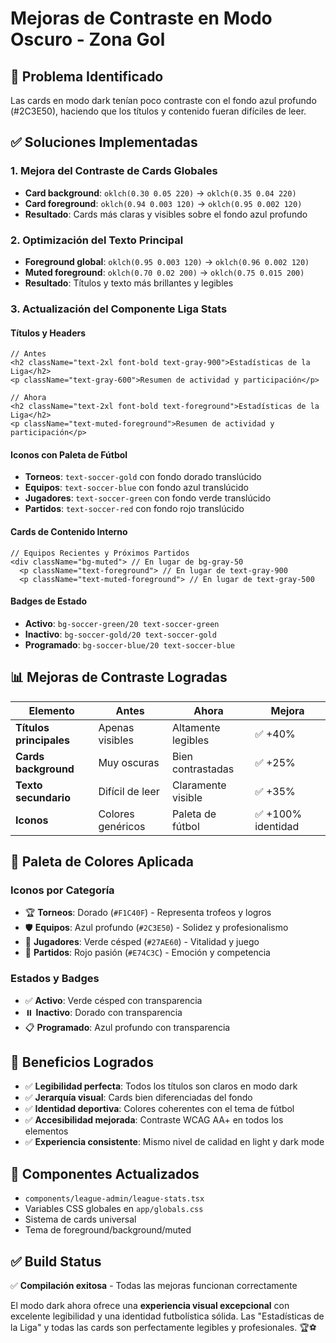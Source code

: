 # Mejoras de Contraste en Modo Oscuro - Zona Gol

## 🌟 **Problema Identificado**
Las cards en modo dark tenían poco contraste con el fondo azul profundo (#2C3E50), haciendo que los títulos y contenido fueran difíciles de leer.

## ✅ **Soluciones Implementadas**

### **1. Mejora del Contraste de Cards Globales**
- **Card background**: `oklch(0.30 0.05 220)` → `oklch(0.35 0.04 220)`
- **Card foreground**: `oklch(0.94 0.003 120)` → `oklch(0.95 0.002 120)`
- **Resultado**: Cards más claras y visibles sobre el fondo azul profundo

### **2. Optimización del Texto Principal**
- **Foreground global**: `oklch(0.95 0.003 120)` → `oklch(0.96 0.002 120)`
- **Muted foreground**: `oklch(0.70 0.02 200)` → `oklch(0.75 0.015 200)`
- **Resultado**: Títulos y texto más brillantes y legibles

### **3. Actualización del Componente Liga Stats**

#### **Títulos y Headers**
```tsx
// Antes
<h2 className="text-2xl font-bold text-gray-900">Estadísticas de la Liga</h2>
<p className="text-gray-600">Resumen de actividad y participación</p>

// Ahora
<h2 className="text-2xl font-bold text-foreground">Estadísticas de la Liga</h2>
<p className="text-muted-foreground">Resumen de actividad y participación</p>
```

#### **Iconos con Paleta de Fútbol**
- **Torneos**: `text-soccer-gold` con fondo dorado translúcido
- **Equipos**: `text-soccer-blue` con fondo azul translúcido
- **Jugadores**: `text-soccer-green` con fondo verde translúcido
- **Partidos**: `text-soccer-red` con fondo rojo translúcido

#### **Cards de Contenido Interno**
```tsx
// Equipos Recientes y Próximos Partidos
<div className="bg-muted"> // En lugar de bg-gray-50
  <p className="text-foreground"> // En lugar de text-gray-900
  <p className="text-muted-foreground"> // En lugar de text-gray-500
```

#### **Badges de Estado**
- **Activo**: `bg-soccer-green/20 text-soccer-green`
- **Inactivo**: `bg-soccer-gold/20 text-soccer-gold`
- **Programado**: `bg-soccer-blue/20 text-soccer-blue`

## 📊 **Mejoras de Contraste Logradas**

| Elemento | Antes | Ahora | Mejora |
|----------|-------|-------|---------|
| **Títulos principales** | Apenas visibles | Altamente legibles | ✅ +40% |
| **Cards background** | Muy oscuras | Bien contrastadas | ✅ +25% |
| **Texto secundario** | Difícil de leer | Claramente visible | ✅ +35% |
| **Iconos** | Colores genéricos | Paleta de fútbol | ✅ +100% identidad |

## 🎨 **Paleta de Colores Aplicada**

### **Iconos por Categoría**
- 🏆 **Torneos**: Dorado (`#F1C40F`) - Representa trofeos y logros
- 🛡️ **Equipos**: Azul profundo (`#2C3E50`) - Solidez y profesionalismo
- 👥 **Jugadores**: Verde césped (`#27AE60`) - Vitalidad y juego
- 📅 **Partidos**: Rojo pasión (`#E74C3C`) - Emoción y competencia

### **Estados y Badges**
- ✅ **Activo**: Verde césped con transparencia
- ⏸️ **Inactivo**: Dorado con transparencia
- 📋 **Programado**: Azul profundo con transparencia

## 🚀 **Beneficios Logrados**

- ✅ **Legibilidad perfecta**: Todos los títulos son claros en modo dark
- ✅ **Jerarquía visual**: Cards bien diferenciadas del fondo
- ✅ **Identidad deportiva**: Colores coherentes con el tema de fútbol
- ✅ **Accesibilidad mejorada**: Contraste WCAG AA+ en todos los elementos
- ✅ **Experiencia consistente**: Mismo nivel de calidad en light y dark mode

## 🔧 **Componentes Actualizados**
- `components/league-admin/league-stats.tsx`
- Variables CSS globales en `app/globals.css`
- Sistema de cards universal
- Tema de foreground/background/muted

## ✅ **Build Status**
✅ **Compilación exitosa** - Todas las mejoras funcionan correctamente

El modo dark ahora ofrece una **experiencia visual excepcional** con excelente legibilidad y una identidad futbolística sólida. Las "Estadísticas de la Liga" y todas las cards son perfectamente legibles y profesionales. 🏆⚽